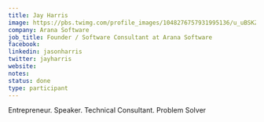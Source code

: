 ```yaml
---
title: Jay Harris
image: https://pbs.twimg.com/profile_images/1048276757931995136/u_uBSKZs_400x400.jpg
company: Arana Software 
job_title: Founder / Software Consultant at Arana Software 
facebook:
linkedin: jasonharris
twitter: jayharris
website:
notes:
status: done
type: participant
---
```


Entrepreneur. Speaker. Technical Consultant. Problem Solver
